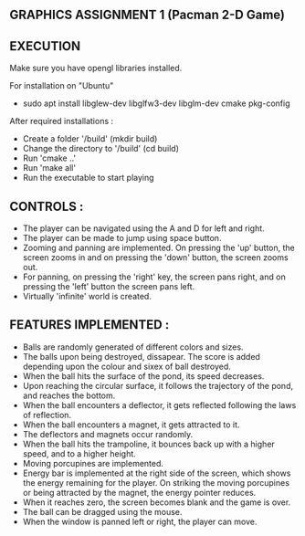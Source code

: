 GRAPHICS ASSIGNMENT 1  (Pacman 2-D Game)
----------------------

EXECUTION 
--------- 
 Make sure you have opengl libraries installed. 
  
For installation on "Ubuntu" 
- sudo apt install libglew-dev libglfw3-dev libglm-dev cmake pkg-config

After required installations : 
- Create a folder '/build' (mkdir build)
- Change the directory to '/build' (cd build)
- Run 'cmake ..'
- Run 'make all'
- Run the executable to start playing 


CONTROLS : 
-------------
- The player can be navigated using the A and D for left and right.
- The player can be made to jump using space button.
- Zooming and panning are implemented. On pressing the 'up' button, the screen zooms in and on pressing the 'down' button, the screen zooms out.
- For panning, on pressing the 'right' key, the screen pans right, and on pressing the 'left' button the screen pans left.
- Virtually 'infinite' world is created.

FEATURES IMPLEMENTED :
------------------------
- Balls are randomly generated of different colors and sizes.
- The balls upon being destroyed, dissapear. The score is added depending upon the colour and sixex of ball destroyed.
- When the ball hits the surface of the pond, its speed decreases.
- Upon reaching the circular surface, it follows the trajectory of the pond, and reaches the bottom.
- When the ball encounters a deflector, it gets reflected following the laws of reflection.
- When the ball encounters a magnet, it gets attracted to it.
- The deflectors and magnets occur randomly.
- When the ball hits the trampoline, it bounces back up with a higher speed, and to a higher height.
- Moving porcupines are implemented.
- Energy bar is implemented at the right side of the screen, which shows the energy remaining for the player. On striking the moving porcupines or being attracted by the magnet, 
  the energy pointer reduces.
- When it reaches zero, the screen becomes blank and the game is over.
- The ball can be dragged using the mouse.
- When the window is panned left or right, the player can move.


